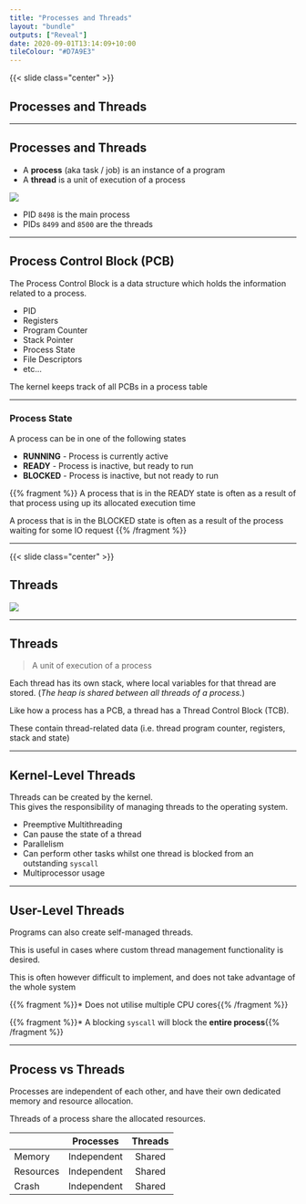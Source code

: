 ```yaml
---
title: "Processes and Threads"
layout: "bundle"
outputs: ["Reveal"]
date: 2020-09-01T13:14:09+10:00
tileColour: "#D7A9E3"
---
```


{{< slide class="center" >}}

## Processes and Threads

---

## Processes and Threads

* A **process** (aka task / job) is an instance of a program
* A **thread** is a unit of execution of a process

![](https://featherbear.cc/UNSW-COMP3231/post/processes-and-threads/Screenshot%20from%202020-02-18%2014-50-07.png)

* PID `8498` is the main process  
* PIDs `8499` and `8500` are the threads

---

## Process Control Block (PCB)

The Process Control Block is a data structure which holds the information related to a process.

* PID
* Registers
* Program Counter
* Stack Pointer
* Process State
* File Descriptors
* etc...

The kernel keeps track of all PCBs in a process table

---

### Process State

A process can be in one of the following states

* **RUNNING** - Process is currently active
* **READY** - Process is inactive, but ready to run
* **BLOCKED** - Process is inactive, but not ready to run

{{% fragment %}}
A process that is in the READY state is often as a result of that process using up its allocated execution time

A process that is in the BLOCKED state is often as a result of the process waiting for some IO request
{{% /fragment %}}

---

{{< slide class="center" >}}

## Threads

![](https://featherbear.cc/UNSW-COMP3231/post/thread-model/Screenshot%20from%202020-03-24%2018-33-39.png)

---

## Threads

> A unit of execution of a process

Each thread has its own stack, where local variables for that thread are stored. (_The heap is shared between all threads of a process._)

Like how a process has a PCB, a thread has a Thread Control Block (TCB).  

These contain thread-related data (i.e. thread program counter, registers, stack and state)

---

## Kernel-Level Threads

Threads can be created by the kernel.  
This gives the responsibility of managing threads to the operating system.

* Preemptive Multithreading
* Can pause the state of a thread
* Parallelism
* Can perform other tasks whilst one thread is blocked from an outstanding `syscall`
* Multiprocessor usage

---

## User-Level Threads
 
Programs can also create self-managed threads.  

This is useful in cases where custom thread management functionality is desired.

This is often however difficult to implement, and does not take advantage of the whole system

{{% fragment %}}* Does not utilise multiple CPU cores{{% /fragment %}}

{{% fragment %}}* A blocking `syscall` will block the **entire process**{{% /fragment %}}

---

## Process vs Threads

Processes are independent of each other, and have their own dedicated memory and resource allocation.

Threads of a process share the allocated resources.

||Processes|Threads|
|:---|:---:|:------:|
|Memory|Independent|Shared|
|Resources|Independent|Shared|
|Crash|Independent|Shared|